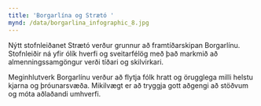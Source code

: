 ```yaml
---
title: 'Borgarlína og Strætó '
mynd: /data/borgarlina_infographic_8.jpg
---
```

Nýtt stofnleiðanet Strætó verður grunnur að framtíðarskipan Borgarlínu. Stofnleiðir ná yfir ólík hverfi og sveitarfélög með það markmið að almenningssamgöngur verði tíðari og skilvirkari.

Meginhlutverk Borgarlínu verður að flytja fólk hratt og örugglega milli helstu kjarna og þróunarsvæða.  Mikilvægt er að tryggja gott aðgengi að stöðvum og móta aðlaðandi umhverfi.

